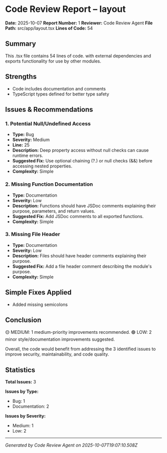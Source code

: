 # Code Review Report – layout

**Date:** 2025-10-07
**Report Number:** 1
**Reviewer:** Code Review Agent
**File Path:** src/app/layout.tsx
**Lines of Code:** 54

## Summary

This .tsx file contains 54 lines of code. with external dependencies and exports functionality for use by other modules.

## Strengths

- Code includes documentation and comments
- TypeScript types defined for better type safety

## Issues & Recommendations

### 1. Potential Null/Undefined Access

- **Type:** Bug
- **Severity:** Medium
- **Line:** 25
- **Description:** Deep property access without null checks can cause runtime errors.
- **Suggested Fix:** Use optional chaining (?.) or null checks (&&) before accessing nested properties.
- **Complexity:** Simple

### 2. Missing Function Documentation

- **Type:** Documentation
- **Severity:** Low
- **Description:** Functions should have JSDoc comments explaining their purpose, parameters, and return values.
- **Suggested Fix:** Add JSDoc comments to all exported functions.
- **Complexity:** Simple

### 3. Missing File Header

- **Type:** Documentation
- **Severity:** Low
- **Description:** Files should have header comments explaining their purpose.
- **Suggested Fix:** Add a file header comment describing the module's purpose.
- **Complexity:** Simple

## Simple Fixes Applied

- Added missing semicolons

## Conclusion

🟡 MEDIUM: 1 medium-priority improvements recommended. 🟢 LOW: 2 minor style/documentation improvements suggested. 

Overall, the code would benefit from addressing the 3 identified issues to improve security, maintainability, and code quality.

## Statistics

**Total Issues:** 3

**Issues by Type:**
- Bug: 1
- Documentation: 2

**Issues by Severity:**
- Medium: 1
- Low: 2

---
*Generated by Code Review Agent on 2025-10-07T19:07:10.508Z*
